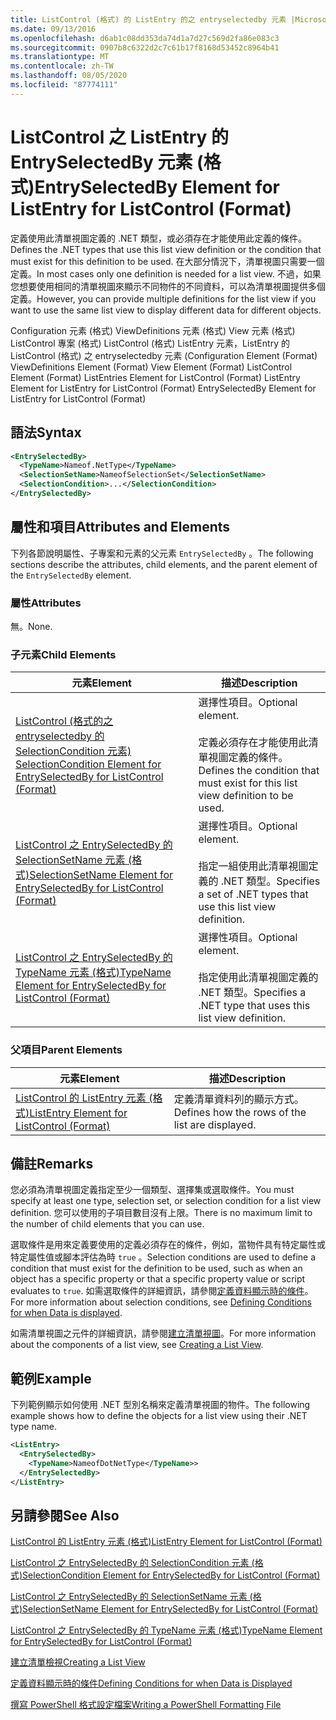 ```yaml
---
title: ListControl (格式) 的 ListEntry 的之 entryselectedby 元素 |Microsoft Docs
ms.date: 09/13/2016
ms.openlocfilehash: d6ab1c08dd353da74d1a7d27c569d2fa86e083c3
ms.sourcegitcommit: 0907b8c6322d2c7c61b17f8168d53452c8964b41
ms.translationtype: MT
ms.contentlocale: zh-TW
ms.lasthandoff: 08/05/2020
ms.locfileid: "87774111"
---
```

# <a name="entryselectedby-element-for-listentry-for-listcontrol-format"></a><span data-ttu-id="2c961-102">ListControl 之 ListEntry 的 EntrySelectedBy 元素 (格式)</span><span class="sxs-lookup"><span data-stu-id="2c961-102">EntrySelectedBy Element for ListEntry for ListControl (Format)</span></span>

<span data-ttu-id="2c961-103">定義使用此清單視圖定義的 .NET 類型，或必須存在才能使用此定義的條件。</span><span class="sxs-lookup"><span data-stu-id="2c961-103">Defines the .NET types that use this list view definition or the condition that must exist for this definition to be used.</span></span> <span data-ttu-id="2c961-104">在大部分情況下，清單視圖只需要一個定義。</span><span class="sxs-lookup"><span data-stu-id="2c961-104">In most cases only one definition is needed for a list view.</span></span> <span data-ttu-id="2c961-105">不過，如果您想要使用相同的清單視圖來顯示不同物件的不同資料，可以為清單視圖提供多個定義。</span><span class="sxs-lookup"><span data-stu-id="2c961-105">However, you can provide multiple definitions for the list view if you want to use the same list view to display different data for different objects.</span></span>

<span data-ttu-id="2c961-106">Configuration 元素 (格式) ViewDefinitions 元素 (格式) View 元素 (格式) ListControl 專案 (格式) ListControl (格式) ListEntry 元素，ListEntry 的 ListControl (格式) 之 entryselectedby 元素 (</span><span class="sxs-lookup"><span data-stu-id="2c961-106">Configuration Element (Format) ViewDefinitions Element (Format) View Element (Format) ListControl Element (Format) ListEntries Element for ListControl (Format) ListEntry Element for ListEntry for ListControl (Format) EntrySelectedBy Element for ListEntry for ListControl (Format)</span></span>

## <a name="syntax"></a><span data-ttu-id="2c961-107">語法</span><span class="sxs-lookup"><span data-stu-id="2c961-107">Syntax</span></span>

```xml
<EntrySelectedBy>
  <TypeName>Nameof.NetType</TypeName>
  <SelectionSetName>NameofSelectionSet</SelectionSetName>
  <SelectionCondition>...</SelectionCondition>
</EntrySelectedBy>
```

## <a name="attributes-and-elements"></a><span data-ttu-id="2c961-108">屬性和項目</span><span class="sxs-lookup"><span data-stu-id="2c961-108">Attributes and Elements</span></span>

<span data-ttu-id="2c961-109">下列各節說明屬性、子專案和元素的父元素 `EntrySelectedBy` 。</span><span class="sxs-lookup"><span data-stu-id="2c961-109">The following sections describe the attributes, child elements, and the parent element of the `EntrySelectedBy` element.</span></span>

### <a name="attributes"></a><span data-ttu-id="2c961-110">屬性</span><span class="sxs-lookup"><span data-stu-id="2c961-110">Attributes</span></span>

<span data-ttu-id="2c961-111">無。</span><span class="sxs-lookup"><span data-stu-id="2c961-111">None.</span></span>

### <a name="child-elements"></a><span data-ttu-id="2c961-112">子元素</span><span class="sxs-lookup"><span data-stu-id="2c961-112">Child Elements</span></span>

|<span data-ttu-id="2c961-113">元素</span><span class="sxs-lookup"><span data-stu-id="2c961-113">Element</span></span>|<span data-ttu-id="2c961-114">描述</span><span class="sxs-lookup"><span data-stu-id="2c961-114">Description</span></span>|
|-------------|-----------------|
|[<span data-ttu-id="2c961-115">ListControl (格式的之 entryselectedby 的 SelectionCondition 元素) </span><span class="sxs-lookup"><span data-stu-id="2c961-115">SelectionCondition Element for EntrySelectedBy for ListControl  (Format)</span></span>](./selectioncondition-element-for-entryselectedby-for-listcontrol-format.md)|<span data-ttu-id="2c961-116">選擇性項目。</span><span class="sxs-lookup"><span data-stu-id="2c961-116">Optional element.</span></span><br /><br /> <span data-ttu-id="2c961-117">定義必須存在才能使用此清單視圖定義的條件。</span><span class="sxs-lookup"><span data-stu-id="2c961-117">Defines the condition that must exist for this list view definition to be used.</span></span>|
|[<span data-ttu-id="2c961-118">ListControl 之 EntrySelectedBy 的 SelectionSetName 元素 (格式)</span><span class="sxs-lookup"><span data-stu-id="2c961-118">SelectionSetName Element for EntrySelectedBy for ListControl (Format)</span></span>](./selectionsetname-element-for-entryselectedby-for-listcontrol-format.md)|<span data-ttu-id="2c961-119">選擇性項目。</span><span class="sxs-lookup"><span data-stu-id="2c961-119">Optional element.</span></span><br /><br /> <span data-ttu-id="2c961-120">指定一組使用此清單視圖定義的 .NET 類型。</span><span class="sxs-lookup"><span data-stu-id="2c961-120">Specifies a set of .NET types that use this list view definition.</span></span>|
|[<span data-ttu-id="2c961-121">ListControl 之 EntrySelectedBy 的 TypeName 元素 (格式)</span><span class="sxs-lookup"><span data-stu-id="2c961-121">TypeName Element for EntrySelectedBy for ListControl (Format)</span></span>](./typename-element-for-entryselectedby-for-listcontrol-format.md)|<span data-ttu-id="2c961-122">選擇性項目。</span><span class="sxs-lookup"><span data-stu-id="2c961-122">Optional element.</span></span><br /><br /> <span data-ttu-id="2c961-123">指定使用此清單視圖定義的 .NET 類型。</span><span class="sxs-lookup"><span data-stu-id="2c961-123">Specifies a .NET type that uses this list view definition.</span></span>|

### <a name="parent-elements"></a><span data-ttu-id="2c961-124">父項目</span><span class="sxs-lookup"><span data-stu-id="2c961-124">Parent Elements</span></span>

|<span data-ttu-id="2c961-125">元素</span><span class="sxs-lookup"><span data-stu-id="2c961-125">Element</span></span>|<span data-ttu-id="2c961-126">描述</span><span class="sxs-lookup"><span data-stu-id="2c961-126">Description</span></span>|
|-------------|-----------------|
|[<span data-ttu-id="2c961-127">ListControl 的 ListEntry 元素 (格式)</span><span class="sxs-lookup"><span data-stu-id="2c961-127">ListEntry Element for ListControl (Format)</span></span>](./listentry-element-for-listcontrol-format.md)|<span data-ttu-id="2c961-128">定義清單資料列的顯示方式。</span><span class="sxs-lookup"><span data-stu-id="2c961-128">Defines how the rows of the list are displayed.</span></span>|

## <a name="remarks"></a><span data-ttu-id="2c961-129">備註</span><span class="sxs-lookup"><span data-stu-id="2c961-129">Remarks</span></span>

<span data-ttu-id="2c961-130">您必須為清單視圖定義指定至少一個類型、選擇集或選取條件。</span><span class="sxs-lookup"><span data-stu-id="2c961-130">You must specify at least one type, selection set, or selection condition for a list view definition.</span></span> <span data-ttu-id="2c961-131">您可以使用的子項目數目沒有上限。</span><span class="sxs-lookup"><span data-stu-id="2c961-131">There is no maximum limit to the number of child elements that you can use.</span></span>

<span data-ttu-id="2c961-132">選取條件是用來定義要使用的定義必須存在的條件，例如，當物件具有特定屬性或特定屬性值或腳本評估為時 `true` 。</span><span class="sxs-lookup"><span data-stu-id="2c961-132">Selection conditions are used to define a condition that must exist for the definition to be used, such as when an object has a specific property or that a specific property value or script evaluates to `true`.</span></span> <span data-ttu-id="2c961-133">如需選取條件的詳細資訊，請參閱[定義資料顯示時的條件](./defining-conditions-for-displaying-data.md)。</span><span class="sxs-lookup"><span data-stu-id="2c961-133">For more information about selection conditions, see [Defining Conditions for when Data is displayed](./defining-conditions-for-displaying-data.md).</span></span>

<span data-ttu-id="2c961-134">如需清單視圖之元件的詳細資訊，請參閱[建立清單視圖](./creating-a-list-view.md)。</span><span class="sxs-lookup"><span data-stu-id="2c961-134">For more information about the components of a list view, see [Creating a List View](./creating-a-list-view.md).</span></span>

## <a name="example"></a><span data-ttu-id="2c961-135">範例</span><span class="sxs-lookup"><span data-stu-id="2c961-135">Example</span></span>

<span data-ttu-id="2c961-136">下列範例顯示如何使用 .NET 型別名稱來定義清單視圖的物件。</span><span class="sxs-lookup"><span data-stu-id="2c961-136">The following example shows how to define the objects for a list view using their .NET type name.</span></span>

```xml
<ListEntry>
  <EntrySelectedBy>
    <TypeName>NameofDotNetType</TypeName>>
  </EntrySelectedBy>
</ListEntry>
```

## <a name="see-also"></a><span data-ttu-id="2c961-137">另請參閱</span><span class="sxs-lookup"><span data-stu-id="2c961-137">See Also</span></span>

[<span data-ttu-id="2c961-138">ListControl 的 ListEntry 元素 (格式)</span><span class="sxs-lookup"><span data-stu-id="2c961-138">ListEntry Element for ListControl (Format)</span></span>](./listentry-element-for-listcontrol-format.md)

[<span data-ttu-id="2c961-139">ListControl 之 EntrySelectedBy 的 SelectionCondition 元素 (格式)</span><span class="sxs-lookup"><span data-stu-id="2c961-139">SelectionCondition Element for EntrySelectedBy for ListControl (Format)</span></span>](./selectioncondition-element-for-entryselectedby-for-listcontrol-format.md)

[<span data-ttu-id="2c961-140">ListControl 之 EntrySelectedBy 的 SelectionSetName 元素 (格式)</span><span class="sxs-lookup"><span data-stu-id="2c961-140">SelectionSetName Element for EntrySelectedBy for ListControl (Format)</span></span>](./selectionsetname-element-for-entryselectedby-for-listcontrol-format.md)

[<span data-ttu-id="2c961-141">ListControl 之 EntrySelectedBy 的 TypeName 元素 (格式)</span><span class="sxs-lookup"><span data-stu-id="2c961-141">TypeName Element for EntrySelectedBy for ListControl (Format)</span></span>](./typename-element-for-entryselectedby-for-listcontrol-format.md)

[<span data-ttu-id="2c961-142">建立清單檢視</span><span class="sxs-lookup"><span data-stu-id="2c961-142">Creating a List View</span></span>](./creating-a-list-view.md)

[<span data-ttu-id="2c961-143">定義資料顯示時的條件</span><span class="sxs-lookup"><span data-stu-id="2c961-143">Defining Conditions for when Data is Displayed</span></span>](./defining-conditions-for-displaying-data.md)

[<span data-ttu-id="2c961-144">撰寫 PowerShell 格式設定檔案</span><span class="sxs-lookup"><span data-stu-id="2c961-144">Writing a PowerShell Formatting File</span></span>](./writing-a-powershell-formatting-file.md)
